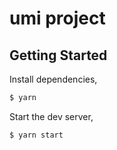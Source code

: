 # umi project

## Getting Started

Install dependencies,

```bash
$ yarn
```

Start the dev server,

```bash
$ yarn start

```
